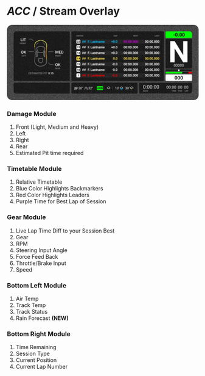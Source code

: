 # *ACC* / Stream Overlay

![Overlay](../images/Overlay-ACC.jpg)

### Damage Module
1. Front (Light, Medium and Heavy)
2. Left
3. Right
4. Rear 
5. Estimated Pit time required

### Timetable Module
1. Relative Timetable
2. Blue Color Highlights Backmarkers
3. Red Color Highlights Leaders
4. Purple Time for Best Lap of Session

### Gear Module
1. Live Lap Time Diff to your Session Best
2. Gear
3. RPM
4. Steering Input Angle
5. Force Feed Back
6. Throttle/Brake Input
7. Speed

### Bottom Left Module
1. Air Temp
2. Track Temp
3. Track Status
4. Rain Forecast **(NEW)**

### Bottom Right Module
1. Time Remaining
2. Session Type
3. Current Position
4. Current Lap Number